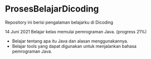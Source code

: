 # ProsesBelajarDicoding
Repository ini berisi pengalaman belajarku di Dicoding

14 Juni 2021
Belajar kelas memulai pemrograman Java. (progress 21%)
  * Belajar tentang apa itu Java dan alasan menggunakannya.
  * Belajar tools yang dapat digunakan untuk menjalankan bahasa pemrograman Java.

